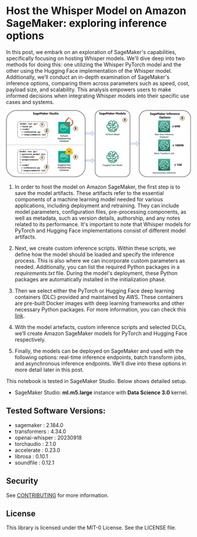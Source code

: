 # Host the Whisper Model on Amazon SageMaker: exploring inference options

In this post, we embark on an exploration of SageMaker's capabilities, specifically focusing on hosting Whisper models. We'll dive deep into two methods for doing this: one utilizing the Whisper PyTorch model and the other using the Hugging Face implementation of the Whisper model. Additionally, we’ll conduct an in-depth examination of SageMaker's inference options, comparing them across parameters such as speed, cost, payload size, and scalability. This analysis empowers users to make informed decisions when integrating Whisper models into their specific use cases and systems.

<img src="images/solution_overview.png">


1. In order to host the model on Amazon SageMaker, the first step is to save the model artifacts. These artifacts refer to the essential components of a machine learning model needed for various applications, including deployment and retraining. They can include model parameters, configuration files, pre-processing components, as well as metadata, such as version details, authorship, and any notes related to its performance. It's important to note that Whisper models for PyTorch and Hugging Face implementations consist of different model artifacts. 

2. Next, we create custom inference scripts. Within these scripts, we define how the model should be loaded and specify the inference process. This is also where we can incorporate custom parameters as needed. Additionally, you can list the required Python packages in a *requirements.txt* file. During the model's deployment, these Python packages are automatically installed in the initialization phase. 

3. Then we select either the PyTorch or Hugging Face deep learning containers (DLC) provided and maintained by AWS. These containers are pre-built Docker images with deep learning frameworks and other necessary Python packages. For more information, you can check this [link](https://docs.aws.amazon.com/sagemaker/latest/dg/docker-containers-prebuilt.html).  

4. With the model artefacts, custom inference scripts and selected DLCs, we’ll create Amazon SageMaker models for PyTorch and Hugging Face respectively. 

5. Finally, the models can be deployed on SageMaker and used with the following options: real-time inference endpoints, batch transform jobs, and asynchronous inference endpoints. We’ll dive into these options in more detail later in this post.
 

This notebook is tested in SageMaker Studio. Below shows detailed setup.   
- SageMaker Studio: **ml.m5.large** instance with **Data Science 3.0** kernel.

## Tested Software Versions:

* sagemaker : 2.184.0
* transformers : 4.34.0
* openai-whisper : 20230918
* torchaudio : 2.1.0
* accelerate : 0.23.0
* librosa : 0.10.1
* soundfile : 0.12.1

## Security

See [CONTRIBUTING](CONTRIBUTING.md#security-issue-notifications) for more information.

## License

This library is licensed under the MIT-0 License. See the LICENSE file.
